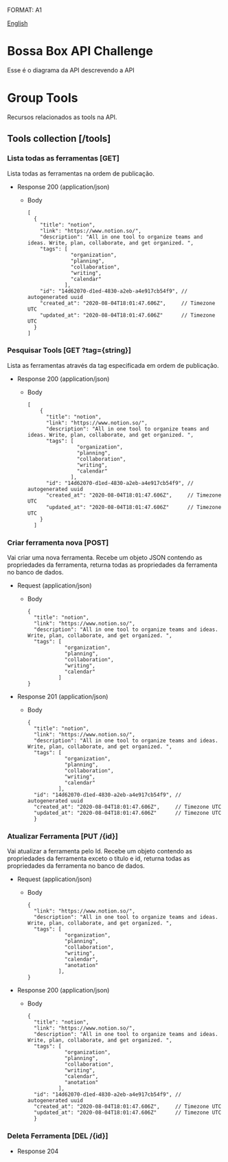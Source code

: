 FORMAT: A1

[English](https://github.com/Matan18/bossaBoxAPIChallenge/blob/master/apiblueprint.md)

# Bossa Box API Challenge

Esse é o diagrama da API descrevendo a API

# Group Tools

Recursos relacionados as tools na API.

## Tools collection [/tools]

### Lista todas as ferramentas [GET]

Lista todas as ferramentas na ordem de publicação.

 + Response 200 (application/json)
    - Body
    
          [
            {
              "title": "notion",
              "link": "https://www.notion.so/",
              "description": "All in one tool to organize teams and ideas. Write, plan, collaborate, and get organized. ",
              "tags": [
                        "organization", 
                        "planning", 
                        "collaboration", 
                        "writing", 
                        "calendar" 
                      ],
              "id": "14d62070-d1ed-4830-a2eb-a4e917cb54f9", // autogenerated uuid
              "created_at": "2020-08-04T18:01:47.606Z",     // Timezone UTC
              "updated_at": "2020-08-04T18:01:47.606Z"      // Timezone UTC
            }
          ]
          
          
### Pesquisar Tools [GET ?tag={string}]

Lista as ferramentas através da tag especificada em ordem de publicação.

+ Response 200 (application/json)
  - Body
  
        [
            {
              "title": "notion",
              "link": "https://www.notion.so/",
              "description": "All in one tool to organize teams and ideas. Write, plan, collaborate, and get organized. ",
              "tags": [
                        "organization", 
                        "planning", 
                        "collaboration", 
                        "writing", 
                        "calendar" 
                      ],
              "id": "14d62070-d1ed-4830-a2eb-a4e917cb54f9", // autogenerated uuid
              "created_at": "2020-08-04T18:01:47.606Z",     // Timezone UTC
              "updated_at": "2020-08-04T18:01:47.606Z"      // Timezone UTC
            }
          ]


### Criar ferramenta nova [POST]

Vai criar uma nova ferramenta. Recebe um objeto JSON contendo as propriedades da ferramenta, returna todas as propriedades da ferramenta no banco de dados.

+ Request (application/json)
  - Body

        {
          "title": "notion",
          "link": "https://www.notion.so/",
          "description": "All in one tool to organize teams and ideas. Write, plan, collaborate, and get organized. ",
          "tags": [
                    "organization", 
                    "planning", 
                    "collaboration", 
                    "writing", 
                    "calendar" 
                  ]
        }
+ Response 201 (application/json)
  - Body
  
        {
          "title": "notion",
          "link": "https://www.notion.so/",
          "description": "All in one tool to organize teams and ideas. Write, plan, collaborate, and get organized. ",
          "tags": [
                    "organization", 
                    "planning", 
                    "collaboration", 
                    "writing", 
                    "calendar" 
                  ],
          "id": "14d62070-d1ed-4830-a2eb-a4e917cb54f9", // autogenerated uuid
          "created_at": "2020-08-04T18:01:47.606Z",     // Timezone UTC
          "updated_at": "2020-08-04T18:01:47.606Z"      // Timezone UTC
          }

### Atualizar Ferramenta [PUT /{id}]

Vai atualizar a ferramenta pelo Id. Recebe um objeto contendo as propriedades da ferramenta exceto o título e id, returna todas as propriedades da ferramenta no banco de dados.

+ Request (application/json)
  - Body
  
        {
          "link": "https://www.notion.so/",
          "description": "All in one tool to organize teams and ideas. Write, plan, collaborate, and get organized. ",
          "tags": [
                    "organization", 
                    "planning", 
                    "collaboration", 
                    "writing", 
                    "calendar",
                    "anotation"
                  ],
        }
+ Response 200 (application/json)
  - Body
  
        {
          "title": "notion",
          "link": "https://www.notion.so/",
          "description": "All in one tool to organize teams and ideas. Write, plan, collaborate, and get organized. ",
          "tags": [
                    "organization", 
                    "planning", 
                    "collaboration", 
                    "writing", 
                    "calendar",
                    "anotation"
                  ],
          "id": "14d62070-d1ed-4830-a2eb-a4e917cb54f9", // autogenerated uuid
          "created_at": "2020-08-04T18:01:47.606Z",     // Timezone UTC
          "updated_at": "2020-08-04T18:01:47.606Z"      // Timezone UTC
          }

### Deleta Ferramenta [DEL /{id}]

+ Response 204 
